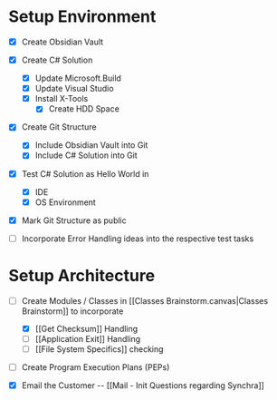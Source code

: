 # Setup Environment
- [x] Create Obsidian Vault
- [x] Create C# Solution
	- [x] Update Microsoft.Build
	- [x] Update Visual Studio
	- [x] Install X-Tools
		- [x] Create HDD Space
- [x] Create Git Structure 
	- [x] Include Obsidian Vault into Git
	- [x] Include C# Solution into Git
- [x] Test C# Solution as Hello World in
	- [x] IDE
	- [x] OS Environment
- [x] Mark Git Structure as public

- [ ] Incorporate Error Handling ideas into the respective test tasks
# Setup Architecture
- [ ] Create Modules / Classes in [[Classes Brainstorm.canvas|Classes Brainstorm]] to incorporate
	- [x] [[Get Checksum]] Handling
	- [ ] [[Application Exit]] Handling
	- [ ] [[File System Specifics]] checking 
- [ ] Create Program Execution Plans (PEPs)
- [x] Email the Customer -- [[Mail - Init Questions regarding Synchra]]

